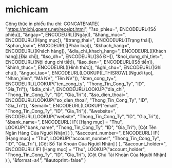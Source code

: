 # michicam
Công thức in phiếu thu chi:
CONCATENATE(
    "https://michi.gpems.net/receipt.html",
    "?so_phieu=", ENCODEURL([Số phiếu]),
    "&ngay=", ENCODEURL([Ngày]),
    "&hang_muc=", ENCODEURL([Hạng mục]),
    "&trang_thai=", ENCODEURL([Trạng thái]),
    "&phan_loai=", ENCODEURL([Phân loại]),
    "&khach_hang=", ENCODEURL([Khách hàng]),
    "&dia_chi_khach_hang=", ENCODEURL([Khách hàng].[Địa chỉ]),
    "&so_dh=", ENCODEURL([Số ĐH]),
    "&noi_dung_chi_tiet=", ENCODEURL([Nội dung chi tiết]),
    "&so_tien=", ENCODEURL([Số tiền]),
    "&hinh_thuc=", ENCODEURL([Hình thức]),
    "&ghi_chu=", ENCODEURL([Ghi chú]),
    "&nguoi_tao=", ENCODEURL(LOOKUP([_THISROW].[Người tạo], "Nhan_Vien", "Mã NV", "Tên NV")),
    "&ten_cong_ty=", ENCODEURL(LOOKUP("ten_cong_ty", "Thong_Tin_Cong_Ty", "ID", "Gia_Tri")),
    "&dia_chi=", ENCODEURL(LOOKUP("dia_chi", "Thong_Tin_Cong_Ty", "ID", "Gia_Tri")),
    "&so_dien_thoai=", ENCODEURL(LOOKUP("so_dien_thoai", "Thong_Tin_Cong_Ty", "ID", "Gia_Tri")),
    "&email=", ENCODEURL(LOOKUP("email", "Thong_Tin_Cong_Ty", "ID", "Gia_Tri")),
    "&website=", ENCODEURL(LOOKUP("website", "Thong_Tin_Cong_Ty", "ID", "Gia_Tri")),
    "&bank_name=", ENCODEURL(
        IF(
            [Hạng mục] = "Thu",
            LOOKUP("bank_name", "Thong_Tin_Cong_Ty", "ID", "Gia_Tri"),
            [Cột Tên Ngân Hàng Của Người Nhận]
        )
    ),
    "&account_number=", ENCODEURL(
        IF(
            [Hạng mục] = "Thu",
            LOOKUP("account_number", "Thong_Tin_Cong_Ty", "ID", "Gia_Tri"),
            [Cột Số Tài Khoản Của Người Nhận]
        )
    ),
    "&account_holder=", ENCODEURL(
        IF(
            [Hạng mục] = "Thu",
            LOOKUP("account_holder", "Thong_Tin_Cong_Ty", "ID", "Gia_Tri"),
            [Cột Chủ Tài Khoản Của Người Nhận]
        )
    ),
    "&format=a4",
    "&autoprint=false"
)

